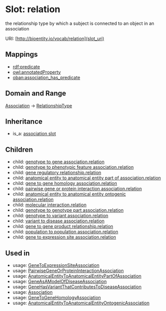 # Slot: relation


the relationship type by which a subject is connected to an object in an association

URI: [http://bioentity.io/vocab/relation](slot_uri)
## Mappings

 * [rdf:predicate](http://purl.obolibrary.org/obo/rdf_predicate)
 * [owl:annotatedProperty](http://purl.obolibrary.org/obo/owl_annotatedProperty)
 * [oban:association_has_predicate](http://purl.obolibrary.org/obo/oban_association_has_predicate)
## Domain and Range

[Association](Association.md) -> [RelationshipType](RelationshipType.md)
## Inheritance

 *  is_a: [association slot](association_slot.md)
## Children

 *  child: [genotype to gene association.relation](genotype_to_gene_association_relation.md)
 *  child: [genotype to phenotypic feature association.relation](genotype_to_phenotypic_feature_association_relation.md)
 *  child: [gene regulatory relationship.relation](gene_regulatory_relationship_relation.md)
 *  child: [anatomical entity to anatomical entity part of association.relation](anatomical_entity_to_anatomical_entity_part_of_association_relation.md)
 *  child: [gene to gene homology association.relation](gene_to_gene_homology_association_relation.md)
 *  child: [pairwise gene or protein interaction association.relation](pairwise_gene_or_protein_interaction_association_relation.md)
 *  child: [anatomical entity to anatomical entity ontogenic association.relation](anatomical_entity_to_anatomical_entity_ontogenic_association_relation.md)
 *  child: [molecular interaction.relation](molecular_interaction_relation.md)
 *  child: [genotype to genotype part association.relation](genotype_to_genotype_part_association_relation.md)
 *  child: [genotype to variant association.relation](genotype_to_variant_association_relation.md)
 *  child: [variant to disease association.relation](variant_to_disease_association_relation.md)
 *  child: [gene to gene product relationship.relation](gene_to_gene_product_relationship_relation.md)
 *  child: [population to population association.relation](population_to_population_association_relation.md)
 *  child: [gene to expression site association.relation](gene_to_expression_site_association_relation.md)
## Used in

 *  usage: [GeneToExpressionSiteAssociation](GeneToExpressionSiteAssociation.md)
 *  usage: [PairwiseGeneOrProteinInteractionAssociation](PairwiseGeneOrProteinInteractionAssociation.md)
 *  usage: [AnatomicalEntityToAnatomicalEntityPartOfAssociation](AnatomicalEntityToAnatomicalEntityPartOfAssociation.md)
 *  usage: [GeneAsAModelOfDiseaseAssociation](GeneAsAModelOfDiseaseAssociation.md)
 *  usage: [GeneHasVariantThatContributesToDiseaseAssociation](GeneHasVariantThatContributesToDiseaseAssociation.md)
 *  usage: [Association](Association.md)
 *  usage: [GeneToGeneHomologyAssociation](GeneToGeneHomologyAssociation.md)
 *  usage: [AnatomicalEntityToAnatomicalEntityOntogenicAssociation](AnatomicalEntityToAnatomicalEntityOntogenicAssociation.md)
